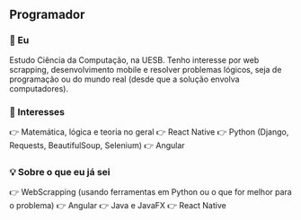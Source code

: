 ## Programador

### 👨 Eu

Estudo Ciência da Computação, na UESB. Tenho interesse por web scrapping, desenvolvimento mobile e resolver problemas lógicos, seja de programação ou do mundo real (desde que a solução envolva computadores).

### 🌟 Interesses

👉 Matemática, lógica e teoria no geral
👉 React Native
👉 Python (Django, Requests, BeautifulSoup, Selenium)
👉 Angular

### 💡 Sobre o que eu já sei

👉 WebScrapping (usando ferramentas em Python ou o que for melhor para o problema)
👉 Angular
👉 Java e JavaFX
👉 React Native




<!--
**MasterTuto/MasterTuto** is a ✨ _special_ ✨ repository because its `README.md` (this file) appears on your GitHub profile.

Here are some ideas to get you started:

- 🔭 I’m currently working on ...
- 🌱 I’m currently learning ...
- 👯 I’m looking to collaborate on ...
- 🤔 I’m looking for help with ...
- 💬 Ask me about ...
- 📫 How to reach me: ...
- 😄 Pronouns: ...
- ⚡ Fun fact: ...
-->
